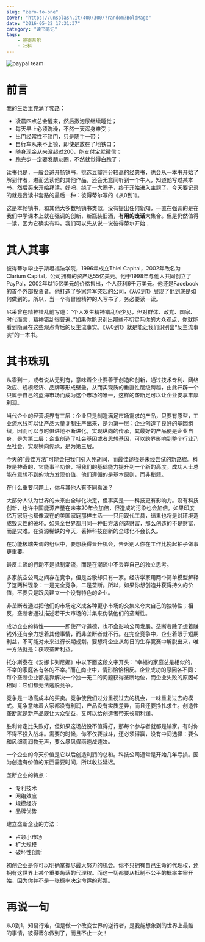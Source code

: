 ```yaml
---
slug: "zero-to-one"
cover: "https://unsplash.it/400/300/?random?BoldMage"
date: "2016-05-22 17:31:37"
category: "读书笔记"
tags:
    - 彼得帝尔
    - 社科
---
```

![paypal team](http://zerosoul.github.io/2016/05/22/zero-to-one/paypal_team.jpg)

[](#前言 "前言")前言
==============

我的生活里充满了套路：

-   凌晨四点总会醒来，然后撒泡尿继续睡觉；
-   每天早上必须洗澡，不然一天浑身难受；
-   出门经常性不锁门，只是随手一带；
-   自行车从来不上锁，即使是放在了地铁口；
-   随身现金从来没超过200，能支付宝就微信；
-   跑完步一定要发朋友圈，不然就觉得白跑了；

读书也是，一般会避开畅销书，挑选豆瓣评分较高的经典书，也会从一本书开始了解到作者，进而选读他的其他作品，还会无意间听到一个牛人，知道他写过某本书，然后买来开始拜读。好吧，绕了一大圈子，终于开始进入主题了，今天要记录的就是我读书套路的最后一种：彼得蒂尔写的《从0到1》。

这是本畅销书，和其他大多数畅销书类似，没有提出任何新知，一直在强调的是在我们中学课本上就在强调的创新，新瓶装旧酒，**有用的废话**大集合。但是仍然值得一读，因为它确实有料。我们可以先从说一说彼得蒂尔开始…

[](#其人其事 "其人其事")其人其事
====================

彼得蒂尔毕业于斯坦福法学院，1996年成立Thiel Capital，2002年改名为Clarium Capital，公司拥有的资产达55亿美元。他于1998年与他人共同创立了PayPal，2002年以15亿美元的价格售出，个人获利6千万美元。他还是Facebook的首个外部投资者。他打造了多家异军突起的公司，《从0到1》展现了他到底是如何做到的。所以，当一个有冒险精神的人写书了，务必要读一读。

尼采曾在精神错乱前写道：“个人发生精神错乱很少见，但对群体、政党、国家、时代而言，精神错乱很普遍。”如果你能识别出那些不切实际你的大众观点，你就能看到隐藏在这些观点背后的反主流事实。《从0到1》就是能让我们识别出“反主流事实”的一本书。

[](#其书珠玑 "其书珠玑")其书珠玑
====================

从零到一，或者说从无到有，意味着企业要善于创造和创新，通过技术专利、网络效应、规模经济、品牌等形成壁垒，从而实现质的垂直性层级跨越，由此开辟一个只属于自己的蓝海市场而成为这个市场的唯一，这样的垄断足可以让企业安享丰厚利润。

当代企业的经营境界有三层：企业只是制造满足市场需求的产品，只要有原型，工业流水线可以让产品大量复制生产出来，是为第一层；企业创造了良好的基因组织，因而可以与时俱进地不断进化，实现纵向的传承，其最好的产品便是企业自身，是为第二层；企业创造了社会基因或者思想基因，可以跨界影响到整个行业乃至社会，实现横向传承，是为第三层。

今天的“最佳方法”可能会把我们引入死胡同，而最佳途径是未经尝试的新路径。科技是神奇的，它能事半功倍，将我们的基础能力提升到一个新的高度。成功人士总能在意想不到的地方发现价值，他们遵循的是基本原则，而非秘籍。

在什么重要问题上，你与其他人有不同看法？

大部分人认为世界的未来由全球化决定，但事实是——科技更有影响力。没有科技创新，也许中国能源产量在未来20年会加倍，但造成的污染也会加倍。如果印度亿万家庭也都像现在的美国家庭那样生活——只用现代工具，结果也将是对环境造成毁灭性的破坏。如果全世界都用同一种旧方法创造财富，那么创造的不是财富，而是灾难。在资源稀缺的今天，丢掉科技创新的全球化不会长久。

在功能极端失调的组织中，要想获得晋升机会，告诉别人你在工作比挽起袖子做事更重要。

最反主流的行动不是抵制潮流，而是在潮流中不丢弃自己的独立思考。

多家航空公司之间存在竞争，但是谷歌却只有一家。经济学家用两个简单模型解释了这两种现象：一是完全竞争，二是垄断。所以，如果你想创造并获得持久的价值，不要只是跟风建立一个没有特色的企业。

非垄断者通过把他们的市场定义成各种更小市场的交集来夸大自己的独特性；相反，垄断者通过描述若干大市场的并集来伪装他们的垄断性。

成功企业的特性————即使严守道德，也不会影响公司发展。垄断者除了想着赚钱外还有余力想着其他事情，而非垄断者就不行。在完全竞争中，企业着眼于短期利益，不可能对未来进行长期规划。要想将企业从每日的生存竞赛中解脱出来，唯一方法就是：获取垄断利益。

托尔斯泰在《安娜卡列尼娜》中以下面这段文字开头：“幸福的家庭总是相似的，不幸的家庭各有各的不幸。”而在商业中，情形恰恰相反。企业成功的原因各不同：每个垄断企业都是靠解决一个独一无二的问题获得垄断地位，而企业失败的原因却相同：它们都无法逃脱竞争。

竞争是一场高成本的买卖。竞争使我们过分重视过去的机会，一味重复过去的模式。竞争意味着大家都没有利润，产品没有实质差异，而且还要挣扎求生。创造性垄断就是新产品既让大众受益，又可以给创造者带来长期利润。

胜利肯定比失败好，但如果这场战役不值得打，那每个参与者就都是输家。有时你不得不投入战斗。需要的时候，你不仅要战斗，还必须得赢，没有中间选择：要么和风细雨润物无声，要么暴风骤雨速战速决。

一个企业的今天价值是它以后创造利润的总和。科技公司通常是开始几年亏损。因为创造有价值的东西需要时间，所以收益延迟。

垄断企业的特点：

-   专利技术
-   网络效应
-   规模经济
-   品牌优势

建立垄断企业的方法：

-   占领小市场
-   扩大规模
-   破坏性创新

初创企业是你可以明确掌握尽最大努力的机会。你不只拥有自己生命的代理权，还拥有这世界上某个重要角落的代理权。而这一切都要从抵制不公平的概率主宰开始，因为你并不是一张概率决定命运的彩票。

[](#再说一句 "再说一句")再说一句
====================

从0到1，知易行难，但是做一个改变世界的逆行者，是我能想象到的世界上最酷的事情，彼得蒂尔做到了，而且不止一次！